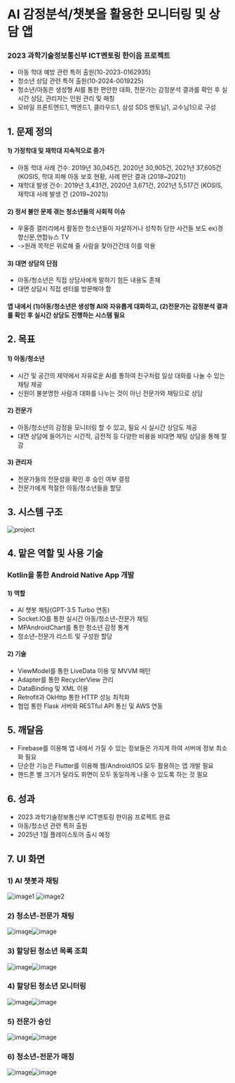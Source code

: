 # AI 감정분석/챗봇을 활용한 모니터링 및 상담 앱
### 2023 과학기술정보통신부 ICT멘토링 한이음 프로젝트
- 아동 학대 예방 관련 특허 출원(10-2023-0162935)
- 청소년 상담 관련 특허 출원(10-2024-0019225)
- 청소년/아동은 생성형 AI를 통한 편안한 대화, 전문가는 감정분석 결과를 확인 후 실시간 상담, 관리자는 인원 관리 및 매칭
- 모바일 프론트엔드1, 백엔드1, 클라우드1, 삼성 SDS 멘토님1, 교수님1으로 구성

## 1. 문제 정의
#### 1) 가정학대 및 재학대 지속적으로 증가
  - 아동 학대 사례 건수: 2019년 30,045건, 2020년 30,905건, 2021년 37,605건(KOSIS, 학대 피해 아동 보호 현황, 사례 판단 결과 (2018~2021))
  - 재학대 발생 건수: 2019년 3,431건, 2020년 3,671건, 2021년 5,517건 (KOSIS, 재학대 사례 발생 건 (2019~2021))
#### 2) 정서 불안 문제 겪는 청소년들의 사회적 이슈
  - 우울증 갤러리에서 활동한 청소년들이 자살하거나 성착취 당한 사건들 보도 ex)경향신문,연합뉴스 TV
  - ->원래 목적은 위로해 줄 사람을 찾아간건데 이를 악용
#### 3) 대면 상담의 단점
  - 아동/청소년은 직접 상담사에게 말하기 힘든 내용도 존재
  - 대면 상담시 직접 센터를 방문해야 함
#### 앱 내에서 (1)아동/청소년은 생성형 AI와 자유롭게 대화하고, (2)전문가는 감정분석 결과를 확인 후 실시간 상담도 진행하는 시스템 필요

## 2. 목표
#### 1) 아동/청소년
  - 시간 및 공간의 제약에서 자유로운 AI를 통하여 친구처럼 일상 대화를 나눌 수 있는 채팅 제공
  - 신원이 불분명한 사람과 대화를 나누는 것이 아닌 전문가와 채팅으로 상담
#### 2) 전문가
  - 아동/청소년의 감정을 모니터링 할 수 있고, 필요 시 실시간 상담도 제공
  - 대면 상담에 들어가는 시간적, 금전적 등 다양한 비용을 비대면 채팅 상담을 통해 절감
#### 3) 관리자
  - 전문가들의 전문성을 확인 후 승인 여부 결정
  - 전문가에게 적절한 아동/청소년들을 할당

## 3. 시스템 구조
![project](https://github.com/junghyunsoo24/portfolio-teenager-emotion-prevent-app-teenagers/assets/117528532/75d01731-0d93-409c-b7a4-e44922f3af33)

## 4. 맡은 역할 및 사용 기술
### Kotlin을 통한 Android Native App 개발
#### 1) 역할
- AI 챗봇 채팅(GPT-3.5 Turbo 연동)
- Socket.IO를 통한 실시간 아동/청소년-전문가 채팅
- MPAndroidChart를 통한 청소년 감정 통계
- 청소년-전문가 리스트 및 구성원 할당
#### 2) 기술
- ViewModel를 통한 LiveData 이용 및  MVVM 패턴
- Adapter를 통한 RecyclerView  관리
- DataBinding 및 XML  이용
- Retrofit과 OkHttp 통한 HTTP 성능 최적화
- 협업 통한 Flask 서버와 RESTful API 통신 및 AWS 연동

## 5. 깨달음
- Firebase를 이용해 앱 내에서 가질 수 있는 정보들은 가지게 하여 서버에 정보 최소화 필요
- 단순한 기능은 Flutter를 이용해 웹/Android/IOS 모두 활용하는 앱 개발 필요
- 핸드폰 별 크기가 달라도 화면이 모두 동일하게 나올 수 있도록 하는 것 필요

## 6. 성과
- 2023 과학기술정보통신부 ICT멘토링 한이음 프로젝트 완료
- 아동/청소년 관련 특허 출원
- 2025년 1월 플레이스토어 출시 예정

## 7. UI 화면
### 1) AI 챗봇과 채팅
![image1](https://github.com/junghyunsoo24/portfolio-teenager-emotion-prevent-app-teenagers/assets/117528532/8b26a108-1f7a-4daf-bbe3-4757867061af) ![image2](https://github.com/junghyunsoo24/portfolio-teenager-emotion-prevent-app-teenagers/assets/117528532/52561c89-7e45-4219-b786-40110788f8e5)
### 2) 청소년-전문가 채팅
![image](https://github.com/junghyunsoo24/portfolio-teenager-emotion-prevent-app-teenagers/assets/117528532/0094f1a7-1615-484e-ae56-31bedb22910a)![image](https://github.com/junghyunsoo24/portfolio-teenager-emotion-prevent-app-teenagers/assets/117528532/7d7e11db-6b8b-48ce-bb90-9cbe108864ac)
### 3) 할당된 청소년 목록 조회
![image](https://github.com/junghyunsoo24/portfolio-teenager-emotion-prevent-app-teenagers/assets/117528532/a61f2b50-32a1-4138-8963-bd8ef97ebdb7)![image](https://github.com/junghyunsoo24/portfolio-teenager-emotion-prevent-app-teenagers/assets/117528532/64bbcd6b-0277-4a33-9fcb-ee5f28065d00)
### 4) 할당된 청소년 모니터링
![image](https://github.com/junghyunsoo24/portfolio-teenager-emotion-prevent-app-teenagers/assets/117528532/47e394de-0440-42e9-a984-de03ecdb10f0)![image](https://github.com/junghyunsoo24/portfolio-teenager-emotion-prevent-app-teenagers/assets/117528532/cc99807b-6297-444e-816e-54658d7603af)
### 5) 전문가 승인
![image](https://github.com/junghyunsoo24/portfolio-teenager-emotion-prevent-app-teenagers/assets/117528532/2bb42ccb-5db2-435a-af2e-7b46741ca033)![image](https://github.com/junghyunsoo24/portfolio-teenager-emotion-prevent-app-teenagers/assets/117528532/9c0b1f0f-4270-42a3-8ac7-f47be91226c9)
### 6) 청소년-전문가 매칭
![image](https://github.com/junghyunsoo24/portfolio-teenager-emotion-prevent-app-teenagers/assets/117528532/aed60fad-a0fb-4c97-bdf9-d86c3f723a01)![image](https://github.com/junghyunsoo24/portfolio-teenager-emotion-prevent-app-teenagers/assets/117528532/262ad7ac-91a6-4732-b4e0-4e73639071c4)
